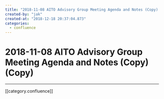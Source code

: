 ```yaml
---
title: "2018-11-08 AITO Advisory Group Meeting Agenda and Notes (Copy) (Copy)"
created-by: "jak"
created-at: "2018-12-18 20:37:04.873"
categories:
  - confluence
---
```


# 2018-11-08 AITO Advisory Group Meeting Agenda and Notes (Copy) (Copy)


---

[[category.confluence]]

